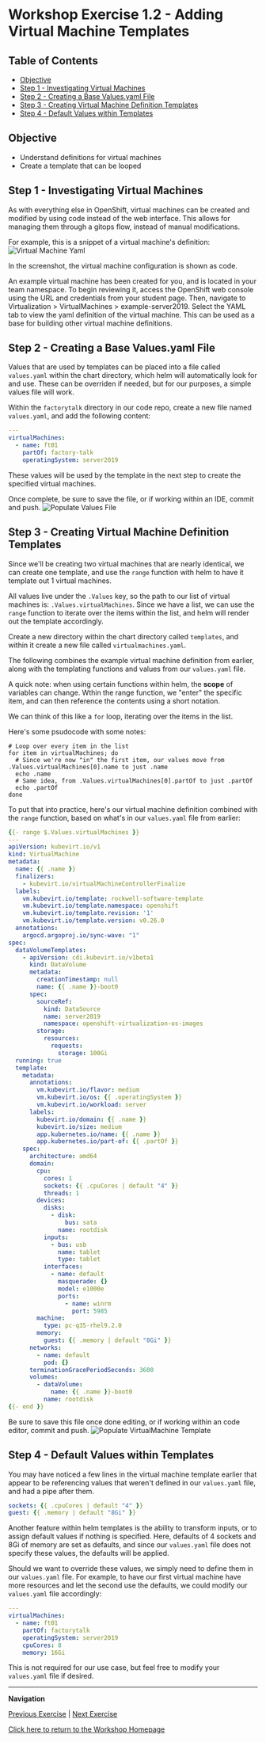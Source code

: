 # Workshop Exercise 1.2 - Adding Virtual Machine Templates

## Table of Contents

* [Objective](#objective)
* [Step 1 - Investigating Virtual Machines](#step-1---investigating-virtual-machines)
* [Step 2 - Creating a Base Values.yaml File](#step-2---creating-a-base-valuesyaml-file)
* [Step 3 - Creating Virtual Machine Definition Templates](#step-3---creating-virtual-machine-definition-templates)
* [Step 4 - Default Values within Templates](#step-4---default-values-within-templates)

## Objective

* Understand definitions for virtual machines
* Create a template that can be looped

## Step 1 - Investigating Virtual Machines
As with everything else in OpenShift, virtual machines can be created and modified by using code instead of the web interface. This allows for managing them through a gitops flow, instead of manual modifications.

For example, this is a snippet of a virtual machine's definition:
![Virtual Machine Yaml](../.images/virtual-machine.yaml.png)

In the screenshot, the virtual machine configuration is shown as code.

An example virtual machine has been created for you, and is located in your team namespace. To begin reviewing it, access the OpenShift web console using the URL and credentials from your student page. Then, navigate to Virtualization > VirtualMachines > example-server2019. Select the YAML tab to view the yaml definition of the virtual machine. This can be used as a base for building other virtual machine definitions.

## Step 2 - Creating a Base Values.yaml File
Values that are used by templates can be placed into a file called `values.yaml` within the chart directory, which helm will automatically look for and use. These can be overriden if needed, but for our purposes, a simple values file will work.

Within the `factorytalk` directory in our code repo, create a new file named `values.yaml`, and add the following content:

```yaml
---
virtualMachines:
  - name: ft01
    partOf: factory-talk
    operatingSystem: server2019
```



These values will be used by the template in the next step to create the specified virtual machines.

Once complete, be sure to save the file, or if working within an IDE, commit and push.
![Populate Values File](../.images/populate-values-yaml.png)

## Step 3 - Creating Virtual Machine Definition Templates
Since we'll be creating two virtual machines that are nearly identical, we can create one template, and use the `range` function with helm to have it template out 1 virtual machines.

All values live under the `.Values` key, so the path to our list of virtual machines is: `.Values.virtualMachines`. Since we have a list, we can use the `range` function to iterate over the items within the list, and helm will render out the template accordingly.

Create a new directory within the chart directory called `templates`, and within it create a new file called `virtualmachines.yaml`.

The following combines the example virtual machine definition from earlier, along with the templating functions and values from our `values.yaml` file.

A quick note: when using certain functions within helm, the **scope** of variables can change. Wthin the range function, we "enter" the specific item, and can then reference the contents using a short notation.

We can think of this like a `for` loop, iterating over the items in the list.

Here's some psudocode with some notes:
```
# Loop over every item in the list
for item in virtualMachines; do
  # Since we're now "in" the first item, our values move from .Values.virtualMachines[0].name to just .name
  echo .name
  # Same idea, from .Values.virtualMachines[0].partOf to just .partOf
  echo .partOf
done
```

To put that into practice, here's our virtual machine definition combined with the `range` function, based on what's in our `values.yaml` file from earlier:
```yaml
{{- range $.Values.virtualMachines }}
---
apiVersion: kubevirt.io/v1
kind: VirtualMachine
metadata:
  name: {{ .name }}
  finalizers:
    - kubevirt.io/virtualMachineControllerFinalize
  labels:
    vm.kubevirt.io/template: rockwell-software-template
    vm.kubevirt.io/template.namespace: openshift
    vm.kubevirt.io/template.revision: '1'
    vm.kubevirt.io/template.version: v0.26.0
  annotations:
    argocd.argoproj.io/sync-wave: "1"
spec:
  dataVolumeTemplates:
    - apiVersion: cdi.kubevirt.io/v1beta1
      kind: DataVolume
      metadata:
        creationTimestamp: null
        name: {{ .name }}-boot0
      spec:
        sourceRef:
          kind: DataSource
          name: server2019
          namespace: openshift-virtualization-os-images
        storage:
          resources:
            requests:
              storage: 100Gi
  running: true
  template:
    metadata:
      annotations:
        vm.kubevirt.io/flavor: medium
        vm.kubevirt.io/os: {{ .operatingSystem }}
        vm.kubevirt.io/workload: server
      labels:
        kubevirt.io/domain: {{ .name }}
        kubevirt.io/size: medium
        app.kubernetes.io/name: {{ .name }}
        app.kubernetes.io/part-of: {{ .partOf }}
    spec:
      architecture: amd64
      domain:
        cpu:
          cores: 1
          sockets: {{ .cpuCores | default "4" }}
          threads: 1
        devices:
          disks:
            - disk:
                bus: sata
              name: rootdisk
          inputs:
            - bus: usb
              name: tablet
              type: tablet
          interfaces:
            - name: default
              masquerade: {}
              model: e1000e
              ports:
                - name: winrm
                  port: 5985
        machine:
          type: pc-q35-rhel9.2.0
        memory:
          guest: {{ .memory | default "8Gi" }}
      networks:
        - name: default
          pod: {}
      terminationGracePeriodSeconds: 3600
      volumes:
        - dataVolume:
            name: {{ .name }}-boot0
          name: rootdisk
{{- end }}
```

Be sure to save this file once done editing, or if working within an code editor, commit and push.
![Populate VirtualMachine Template](../.images/populate-vm-template-yaml.png)

## Step 4 - Default Values within Templates
You may have noticed a few lines in the virtual machine template earlier that appear to be referencing values that weren't defined in our `values.yaml` file, and had a pipe after them.

```yaml
sockets: {{ .cpuCores | default "4" }}
guest: {{ .memory | default "8Gi" }}
```

Another feature within helm templates is the ability to transform inputs, or to assign default values if nothing is specified. Here, defaults of 4 sockets and 8Gi of memory are set as defaults, and since our `values.yaml` file does not specify these values, the defaults will be applied.

Should we want to override these values, we simply need to define them in our `values.yaml` file. For example, to have our first virtual machine have more resources and let the second use the defaults, we could modify our `values.yaml` file accordingly:
```yaml
---
virtualMachines:
  - name: ft01
    partOf: factorytalk
    operatingSystem: server2019
    cpuCores: 8
    memory: 16Gi
```

This is not required for our use case, but feel free to modify your `values.yaml` file if desired.

---
**Navigation**

[Previous Exercise](../1.1-initializing-chart/) | [Next Exercise](../1.3-adding-services-for-connectivity/)

[Click here to return to the Workshop Homepage](../../README.md)
